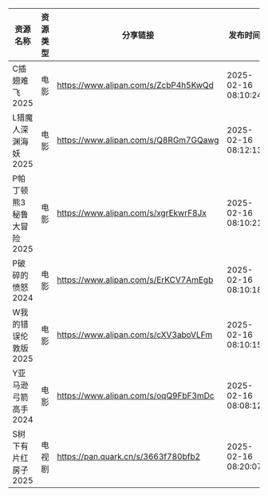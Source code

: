 | 资源名称            | 资源类型 | 分享链接                                 | 发布时间                |
| --------------- | ---- | ------------------------------------ | ------------------- |
| C插翅难飞2025       | 电影   | https://www.alipan.com/s/ZcbP4h5KwQd | 2025-02-16 08:10:24 |
| L猎魔人深渊海妖2025    | 电影   | https://www.alipan.com/s/Q8RGm7GQawg | 2025-02-16 08:12:13 |
| P帕丁顿熊3秘鲁大冒险2025 | 电影   | https://www.alipan.com/s/xgrEkwrF8Jx | 2025-02-16 08:10:21 |
| P破碎的愤怒2024      | 电影   | https://www.alipan.com/s/ErKCV7AmEgb | 2025-02-16 08:10:18 |
| W我的错误伦敦版2025    | 电影   | https://www.alipan.com/s/cXV3aboVLFm | 2025-02-16 08:10:15 |
| Y亚马逊弓箭高手2024    | 电影   | https://www.alipan.com/s/oqQ9FbF3mDc | 2025-02-16 08:08:12 |
| S树下有片红房子2025    | 电视剧  | https://pan.quark.cn/s/3663f780bfb2  | 2025-02-16 08:20:07 |
